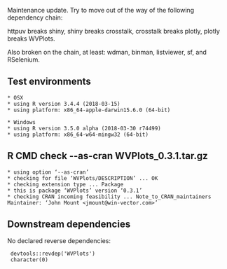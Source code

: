 
Maintenance update.  Try to move out of the way of the following dependency chain:

   httpuv breaks shiny,
   shiny breaks crosstalk,
   crosstalk breaks plotly, 
   plotly breaks WVPlots.

   Also broken on the chain, at least: wdman, binman, listviewer, sf, and RSelenium.


## Test environments

    * OSX
    * using R version 3.4.4 (2018-03-15)
    * using platform: x86_64-apple-darwin15.6.0 (64-bit)

    * Windows
    * using R version 3.5.0 alpha (2018-03-30 r74499)
    * using platform: x86_64-w64-mingw32 (64-bit)

## R CMD check --as-cran WVPlots_0.3.1.tar.gz 

    * using option ‘--as-cran’
    * checking for file ‘WVPlots/DESCRIPTION’ ... OK
    * checking extension type ... Package
    * this is package ‘WVPlots’ version ‘0.3.1’
    * checking CRAN incoming feasibility ... Note_to_CRAN_maintainers
    Maintainer: ‘John Mount <jmount@win-vector.com>’


## Downstream dependencies

No declared reverse dependencies:

     devtools::revdep('WVPlots')
     character(0)
